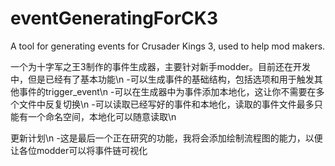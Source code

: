 # eventGeneratingForCK3
A tool for generating events for Crusader Kings 3, used to help mod makers.

一个为十字军之王3制作的事件生成器，主要针对新手modder。目前还在开发中，但是已经有了基本功能\n
 -可以生成事件的基础结构，包括选项和用于触发其他事件的trigger_event\n
 -可以在生成器中为事件添加本地化，这让你不需要在多个文件中反复切换\n
 -可以读取已经写好的事件和本地化，读取的事件文件最多只能有一个命名空间，本地化可以随意读取\n

更新计划\n
 -这是最后一个正在研究的功能，我将会添加绘制流程图的能力，以便让各位modder可以将事件链可视化

